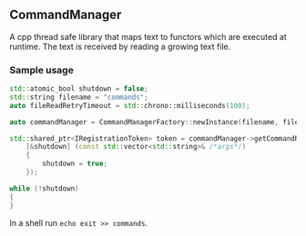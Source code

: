 ## CommandManager
A cpp thread safe library that maps text to functors which are executed at runtime. The text is received by reading a growing text file.

### Sample usage
```C++
std::atomic_bool shutdown = false;
std::string filename = "commands";
auto fileReadRetryTimeout = std::chrono::milliseconds(100);

auto commandManager = CommandManagerFactory::newInstance(filename, fileReadRetryTimeout);

std::shared_ptr<IRegistrationToken> token = commandManager->getCommandRegister().add("exit",
	[&shutdown] (const std::vector<std::string>& /*args*/)
	{
		shutdown = true;
	});

while (!shutdown)
{
}
```

In a shell run `echo exit >> commands`.